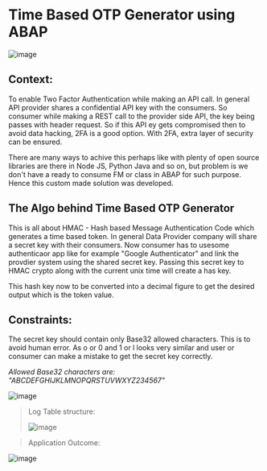 # Time Based OTP Generator using ABAP

![image](https://github.com/developedbysom/totp_generator_abap/assets/70325382/0bdc73fa-47c0-4b5a-b5ca-b228d1c29540)

## Context:

To enable Two Factor Authentication while making an API call. In general API provider shares a confidential API key with the consumers. So consumer while making a REST call to the provider side API, the key being passes with header request. So if this API ey gets compromised then to avoid data hacking, 2FA is a good option. With 2FA, extra layer of security can be ensured. 

There are many ways to achive this perhaps like with plenty of open source libraries are there in Node JS, Python Java and so on, but problem is we don't have a ready to consume FM or class in ABAP for such purpose. Hence this custom made solution was developed. 

## The Algo behind Time Based OTP Generator 

This is all about HMAC - Hash based Message Authentication Code which generates a time based token. In general Data Provider company will share a secret key with their consumers. Now consumer has to usesome authenticaor app like for example "Google Authenticator" and link the provdier system using the shared secret key. 
Passing this secret key to HMAC crypto along with the current unix time will create a has key. 

This hash key now to be converted into a decimal figure to get the desired output which is the token value. 

## Constraints:

The secret key should contain only Base32 allowed characters. This is to avoid human error. 
As o or 0 and 1 or l looks very similar and user or consumer can make a mistake to get the secret key correctly. 

*Allowed Base32 characters are: "ABCDEFGHIJKLMNOPQRSTUVWXYZ234567"*

![image](https://github.com/developedbysom/totp_generator_abap/assets/70325382/4cb1ca98-2458-4eaf-921c-55cb7f89ba3c)

> Log Table structure:
>
> ![image](https://github.com/developedbysom/totp_generator_abap/assets/70325382/aed6f38d-b8fb-49be-8822-00ce98570a8d)

> Application Outcome:

![image](https://github.com/developedbysom/totp_generator_abap/assets/70325382/c65f4ac6-9c8b-403a-a19e-68e2635ad74a)

